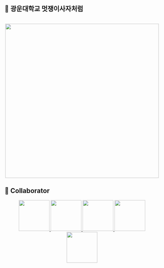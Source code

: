## 🦁 광운대학교 멋쟁이사자처럼

<br>
<div align="center">
  <img src="https://velog.velcdn.com/images/chs98412/post/23d70749-cf0c-4c62-9d88-21a8c0215ce7/image.jpg" width="500">
</div>

## 🙂 Collaborator
<div align='center'>
  <p>
  <a href="https://github.com/chs98412">
    <img src="https://github.com/chs98412.png" width="100">
  </a>
  <a href="https://github.com/offbeat24">
    <img src="https://github.com/offbeat24.png" width="100">
  </a>
  <a href="https://github.com/ekdms5566">
    <img src="https://github.com/ekdms5566.png" width="100">
  </a>
  <a href="https://github.com/Hosung99">
    <img src="https://github.com/Hosung99.png" width="100">
  </a>
   <a href="https://github.com/Chaerim0626">
    <img src="https://github.com/Chaerim0626.png" width="100">
  </a>
  </p>
  
</div>
<br> 
